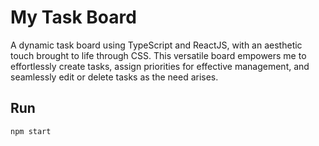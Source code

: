 # My Task Board
 A dynamic task board using TypeScript and ReactJS, with an aesthetic touch brought to life through CSS. This versatile board empowers me to effortlessly create tasks, assign priorities for effective management, and seamlessly edit or delete tasks as the need arises.
 ## Run
 `npm start`

